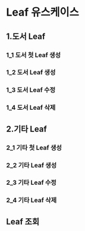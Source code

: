 # Leaf 유스케이스

## 1.도서 Leaf
### 1_1 도서 첫 Leaf 생성
### 1_2 도서 Leaf 생성
### 1_3 도서 Leaf 수정
### 1_4 도서 Leaf 삭제

## 2.기타 Leaf
### 2_1 기타 첫 Leaf 생성
### 2_2 기타 Leaf 생성
### 2_3 기타 Leaf 수정
### 2_4 기타 Leaf 삭제

## Leaf 조회